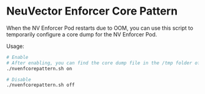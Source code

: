 # NeuVector Enforcer Core Pattern

When the NV Enforcer Pod restarts due to OOM, you can use this script to temporarily configure a core dump for the NV Enforcer Pod.

Usage:

```bash
# Enable
# After enabling, you can find the core dump file in the /tmp folder of the NV Enforcer Pod.
./nvenfcorepattern.sh on

# Disable
./nvenfcorepattern.sh off
```
